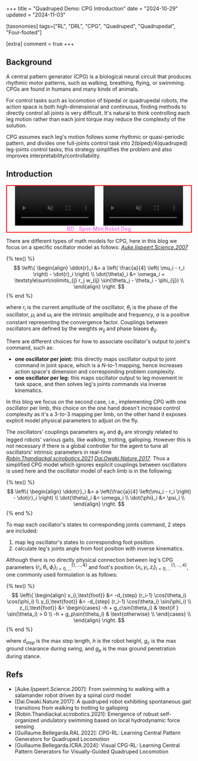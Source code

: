 +++
title = "Quadruped Demo: CPG Introduction"
date = "2024-10-29"
updated = "2024-11-03"

[taxonomies]
tags=["RL", "DRL", "CPG", "Quadruped", "Quadrupedal", "Four-footed"]

[extra]
comment = true
+++



## Background

A central pattern generator (CPG) is a biological neural circuit that produces rhythmic motor patterns, such as walking, breathing, flying, or swimming. CPGs are found in humans and many kinds of animals.

For control tasks such as locomotion of bipedal or quadrupedal robots, the action space is both high-dimensional and continuous, finding methods to directly control all joints is very difficult. It's natural to think controlling each leg motion rather than each joint torque may reduce the complexity of the solution.

CPG assumes each leg's motion follows some rhythmic or quasi-periodic pattern, and divides one full-joints control task into 2(biped)/4(quadruped) leg-joints control tasks, this strategy simplifies the problem and also improves interpretability/controllability.


<!-- more -->


## Introduction


<div style="display:flex;justify-content:center;align-items:center;flex-wrap:wrap;border:2px solid red;">
    <div style="display:inline-flex;width:48%;justify-content:center;align-items:center;">
    <video width="90%" controls controlslist="nodownload nofullscreen" autoplay loop muted disablepictureinpicture preload=metadata>
        <source src="vids/What’s New in Spot (zIdyhGyXcUg)___crop_w2600xh1500_500x300.webm" type="video/webm">
        Your browser does not support the video tag.
    </video>
    </div>
    <div style="display:inline-flex;width:48%;justify-content:center;align-items:center;">
    <video width="90%" controls controlslist="nodownload nofullscreen" autoplay loop muted disablepictureinpicture preload=metadata>
        <source src="vids/With you, Spot can [VRm7oRCTkjE]___crop_38-47s.webm" type="video/webm">
        Your browser does not support the video tag.
    </video>
    </div>
    <div style="display:flex;width:90%;justify-content:center;align-items:center;text-align:center;vertical-align:center;">
    <p style="margin:0;padding:0;">
    <!-- <span style="font-size:1em;color:HotPink;background-color:yellow;"> -->
    <span style="font-size:1em;color:Violet;background-color:transparent;">
    <b>BD<img style="height:0.7em;" src="https://forgeglobal.com/site/assets/files/1330/boston_dynamics-1.jpg"> Spot-Mini Robot Dog</b>
    <span>
    </p>
    </div>
</div>


<!--
<div>
<iframe width="80%" height="480" src="https://youtube.com/embed/6U-bI3On1Ww?start=106&end=157" title="No Time to Dance | Boston Dynamics" frameborder="0" allow="accelerometer; controls=0; autoplay=0; clipboard-write; encrypted-media; gyroscope; picture-in-picture;" referrerpolicy="strict-origin-when-cross-origin" allowfullscreen></iframe>
<iframe width="80%" height="480" src="https://youtube.com/embed/VRm7oRCTkjE" title="With you, Spot can" frameborder="0" allow="accelerometer; controls=0; autoplay=0; clipboard-write; encrypted-media; gyroscope; picture-in-picture;" referrerpolicy="strict-origin-when-cross-origin" allowfullscreen></iframe>
<iframe width="80%" height="480" src="https://youtube.com/embed/fn3KWM1kuAw" title="Do You Love Me?" frameborder="0" allow="accelerometer; controls=0; autoplay=0; clipboard-write; encrypted-media; gyroscope; picture-in-picture;" referrerpolicy="strict-origin-when-cross-origin" allowfullscreen></iframe>
<iframe width="80%" height="480" src="https://youtube.com/embed/MG4PPkCyJig" title="Meet Sparkles | Boston Dynamics" frameborder="0" allow="accelerometer; controls=0; autoplay=0; clipboard-write; encrypted-media; gyroscope; picture-in-picture;" referrerpolicy="strict-origin-when-cross-origin" allowfullscreen></iframe>
<iframe width="80%" height="480" src="https://youtube.com/embed/2SpNjBI1lu0" title="How Boston Dynamics' Spot Robot Learns to Dance!" frameborder="0" allow="accelerometer; controls=0; autoplay=0; clipboard-write; encrypted-media; gyroscope; picture-in-picture;" referrerpolicy="strict-origin-when-cross-origin" allowfullscreen></iframe>
<iframe width="80%" height="480" src="https://youtube.com/embed/UAG_FBZJVJ8" title="Unbelievable Robot Dance by Boston dynamics" frameborder="0" allow="accelerometer; controls=0; autoplay=0; clipboard-write; encrypted-media; gyroscope; picture-in-picture;" referrerpolicy="strict-origin-when-cross-origin" allowfullscreen></iframe>
</div>
-->


There are different types of math models for CPG, here in this blog we focus on a specific oscillator model as follows: <cite>[Auke.Ijspeert.Science.2007](#refs)</cite>

{% tex() %}
$$
\left\{
\begin{align}
    \ddot{r}_i &= a \left( \frac{a}{4} \left( \mu_i - r_i \right) - \dot{r}_i \right) \\
    \dot{\theta}_i &= \omega_i + \textstyle\sum\nolimits_{j} r_j w_{ij} \sin(\theta_j - \theta_i - \phi_{ij}) \\
\end{align}
\right.
$$
{% end %}

where $r_i$ is the current amplitude of the oscillator, $\theta_i$ is the phase of the oscillator, $\mu_i$ and $\omega_i$ are the intrinsic amplitude and frequency, $a$ is a positive constant representing the convergence factor. Couplings between oscillators are defined by the weights $w_{ij}$ and phase biases $\phi_{ij}$.

There are different choices for how to associate oscillator's output to joint's command, such as:

- **one oscillator per joint:** this directly maps oscillator output to joint command in joint space, which is a $N\text{-}to\text{-}1$ mapping, hence increases action space's dimension and corresponding problem complexity.
- **one oscillator per leg:** this maps oscillator output to leg movement in task space, and then solves leg's joints commands via inverse kinematics.

In this blog we focus on the second case, i.e., implementing CPG with one oscillator per limb, this choice on the one hand doesn't increase control complexity as it's a $3\text{-}to\text{-}3$ mapping per limb, on the other hand it exposes explicit model physical parameters to adjust on the fly.

The oscillators' couplings parameters $w_{ij}$ and $\phi_{ij}$ are strongly related to legged robots' various gaits, like walking, trotting, galloping. However this is not necessary if there is a global controller for the agent to tune all oscillators' intrinsic parameters in real-time <cite>[Robin.Thandiackal.scirobotics.2021](#refs)</cite> <cite>[Dai.Owaki.Nature.2017](#refs)</cite>. Thus a simplified CPG model which ignores explicit couplings between oscillators is used here and the oscillator model of each limb is in the following:

{% tex() %}
$$
\left\{
\begin{align}
\ddot{r}_i &= a \left(\frac{a}{4} \left(\mu_i - r_i \right) - \dot{r}_i \right) \\
\dot{\theta}_i &= \omega_i  \\
\dot{\phi}_i &= \psi_i \\
\end{align}
\right.
$$
{% end %}

To map each oscillator's states to corresponding joints command, 2 steps are included:

1. map leg oscillator's states to corresponding foot position.
2. calculate leg's joints angle from foot position with inverse kinematics.

Although there is no directly physical connection between leg's CPG parameters $\{r_i, \theta_i, \phi_i\}_{i=0,\dots}^{\{ 1,\dots,4 \}}$ and foot's position $\{x_i, y_i, z_i\}_{i=0,\dots}^{\{ 1,\dots,4 \}}$, one commonly used formulation is as follows:

{% tex() %}
$$
\left\{
\begin{align}
x_{i,\text{foot}} &= -d_{step} (r_i-1) \cos(\theta_i) \cos(\phi_i) \\
y_{i,\text{foot}} &= -d_{step} (r_i-1) \cos(\theta_i) \sin(\phi_i) \\
z_{i,\text{foot}} &= \begin{cases}
    -h + g_c\sin(\theta_i) & \text{if } \sin(\theta_i) > 0 \\
    -h + g_p\sin(\theta_i) & \text{otherwise} \\
\end{cases} \\
\end{align}
\right.
$$
{% end %}

where $d_{step}$ is the max step length, $h$ is the robot height, $g_c$ is the max ground clearance during swing, and $g_p$ is the max ground penetration during stance. 



## Refs

- [Auke.Ijspeert.Science.2007]: From swimming to walking with a salamander robot driven by a spinal cord model
- [Dai.Owaki.Nature.2017]: A quadruped robot exhibiting spontaneous gait transitions from walking to trotting to galloping
- [Robin.Thandiackal.scirobotics.2021]: Emergence of robust self-organized undulatory swimming based on local hydrodynamic force sensing
- [Guillaume.Bellegarda.RAL.2022]: CPG-RL: Learning Central Pattern Generators for Quadruped Locomotion
- [Guillaume.Bellegarda.ICRA.2024]: Visual CPG-RL: Learning Central Pattern Generators for Visually-Guided Quadruped Locomotion
